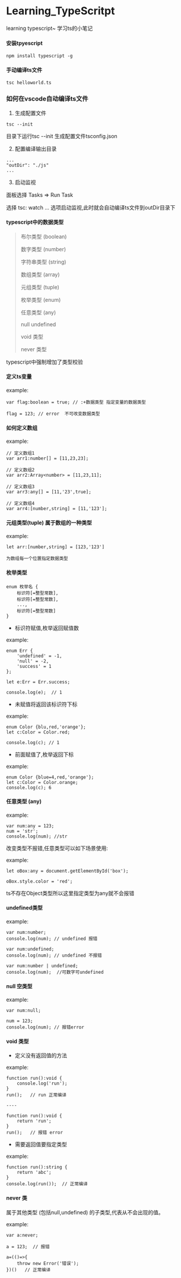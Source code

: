 # Learning_TypeScritpt
learning typescript~ 学习ts的小笔记

#### 安装tpyescript
`npm install typescript -g`

#### 手动编译ts文件
`tsc helloworld.ts`

### 如何在vscode自动编译ts文件

1. 生成配置文件

`tsc --init`

目录下运行tsc --init 生成配置文件tsconfig.json 

2. 配置编译输出目录

```
...
"outDir": "./js"
...
```

3. 启动监视

面板选择
Tasks => Run Task

选择 tsc: watch ... 选项启动监视,此时就会自动编译ts文件到outDir目录下

#### typescript中的数据类型

>布尔类型 (boolean)
>
>数字类型 (number)
>
>字符串类型 (string)
>
>数组类型 (array)
>
>元组类型 (tuple)
>
>枚举类型 (enum)
>
>任意类型 (any)
>
>null undefined
>
>void 类型
>
>never 类型

typescript中强制增加了类型校验

#### 定义ts变量

example:
```
var flag:boolean = true; // :+数据类型 指定变量的数据类型

flag = 123; // error  不可改变数据类型
```

#### 如何定义数组
example:
```
// 定义数组1 
var arr1:number[] = [11,23,23];

// 定义数组2
var arr2:Array<number> = [11,23,11];

// 定义数组3
var arr3:any[] = [11,'23',true];

// 定义数组4
var arr4:[number,string] = [11,'123'];
```

#### 元组类型(tuple) 属于数组的一种类型
example:
```
let arr:[number,string] = [123,'123']

为数组每一个位置指定数据类型
```

#### 枚举类型
```
enum 枚举名 {
    标识符[=整型常数],
    标识符[=整型常数],
    ...,
    标识符[=整型常数]
}
```
* 标识符赋值,枚举返回赋值数

example:
```
enum Err {
    'undefined' = -1,
    'null' = -2,
    'success' = 1
};

let e:Err = Err.success;

console.log(e);  // 1
```
* 未赋值将返回该标识符下标

example:
```
enum Color {blu,red,'orange'};
let c:Color = Color.red;

console.log(c); // 1
```

* 前面赋值了,枚举返回下标

example:
```
enum Color {blue=4,red,'orange'};
let c:Color = Color.orange;
console.log(c); 6
```

#### 任意类型 (any)
example:
```
var num:any = 123;
num = 'str';
console.log(num); //str
```
改变类型不报错,任意类型可以如下场景使用:

example:
```
let oBox:any = document.getElementById('box');

oBox.style.color = 'red';
```
ts不存在Object类型所以这里指定类型为any就不会报错

#### undefined类型
example:
```
var num:number;
console.log(num); // undefined 报错

var num:undefined;
console.log(num); // undefined 不报错

var num:number | undefined;
console.log(num);  //可数字可undefined
```

#### null 空类型
example:
```
var num:null;

num = 123;
console.log(num); // 报错error
```

#### void 类型
* 定义没有返回值的方法

example:
```
function run():void {
    console.log('run');
}
run();   // run 正常编译

----

function run():void {
    return 'run';
}
run();   // 报错 error
```

* 需要返回值要指定类型

example:
```
function run():string {
    return 'abc';
}
console.log(run());  // 正常编译
```

#### never 类
属于其他类型 (包括null,undefined) 的子类型,代表从不会出现的值。

example:
```
var a:never;

a = 123;  // 报错

a=(()=>{
    throw new Error('错误');
})()   // 正常编译
```